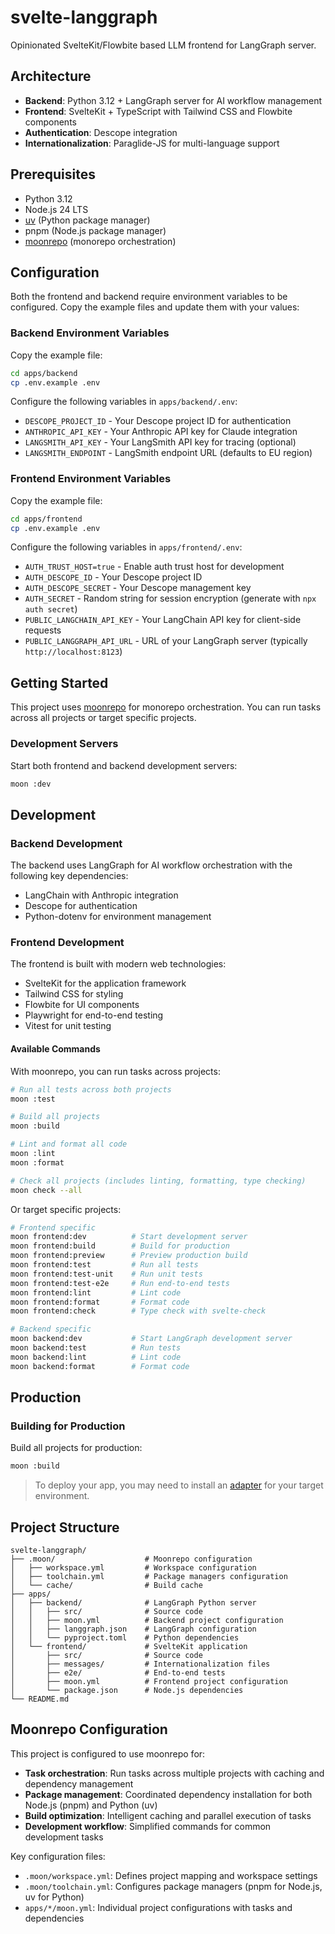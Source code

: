 # svelte-langgraph

Opinionated SvelteKit/Flowbite based LLM frontend for LangGraph server.

## Architecture

- **Backend**: Python 3.12 + LangGraph server for AI workflow management
- **Frontend**: SvelteKit + TypeScript with Tailwind CSS and Flowbite components
- **Authentication**: Descope integration
- **Internationalization**: Paraglide-JS for multi-language support

## Prerequisites

- Python 3.12
- Node.js 24 LTS
- [uv](https://docs.astral.sh/uv/) (Python package manager)
- pnpm (Node.js package manager)
- [moonrepo](https://moonrepo.dev/) (monorepo orchestration)

## Configuration

Both the frontend and backend require environment variables to be configured. Copy the example files and update them with your values:

### Backend Environment Variables

Copy the example file:
```bash
cd apps/backend
cp .env.example .env
```

Configure the following variables in `apps/backend/.env`:

- `DESCOPE_PROJECT_ID` - Your Descope project ID for authentication
- `ANTHROPIC_API_KEY` - Your Anthropic API key for Claude integration
- `LANGSMITH_API_KEY` - Your LangSmith API key for tracing (optional)
- `LANGSMITH_ENDPOINT` - LangSmith endpoint URL (defaults to EU region)

### Frontend Environment Variables

Copy the example file:
```bash
cd apps/frontend
cp .env.example .env
```

Configure the following variables in `apps/frontend/.env`:

- `AUTH_TRUST_HOST=true` - Enable auth trust host for development
- `AUTH_DESCOPE_ID` - Your Descope project ID
- `AUTH_DESCOPE_SECRET` - Your Descope management key
- `AUTH_SECRET` - Random string for session encryption (generate with `npx auth secret`)
- `PUBLIC_LANGCHAIN_API_KEY` - Your LangChain API key for client-side requests
- `PUBLIC_LANGGRAPH_API_URL` - URL of your LangGraph server (typically `http://localhost:8123`)

## Getting Started

This project uses [moonrepo](https://moonrepo.dev/) for monorepo orchestration. You can run tasks across all projects or target specific projects.

### Development Servers

Start both frontend and backend development servers:

```bash
moon :dev
```

## Development

### Backend Development

The backend uses LangGraph for AI workflow orchestration with the following key dependencies:
- LangChain with Anthropic integration
- Descope for authentication
- Python-dotenv for environment management

### Frontend Development

The frontend is built with modern web technologies:
- SvelteKit for the application framework
- Tailwind CSS for styling
- Flowbite for UI components
- Playwright for end-to-end testing
- Vitest for unit testing

#### Available Commands

With moonrepo, you can run tasks across projects:

```bash
# Run all tests across both projects
moon :test

# Build all projects
moon :build

# Lint and format all code
moon :lint
moon :format

# Check all projects (includes linting, formatting, type checking)
moon check --all
```

Or target specific projects:

```bash
# Frontend specific
moon frontend:dev          # Start development server
moon frontend:build        # Build for production
moon frontend:preview      # Preview production build
moon frontend:test         # Run all tests
moon frontend:test-unit    # Run unit tests
moon frontend:test-e2e     # Run end-to-end tests
moon frontend:lint         # Lint code
moon frontend:format       # Format code
moon frontend:check        # Type check with svelte-check

# Backend specific
moon backend:dev           # Start LangGraph development server
moon backend:test          # Run tests
moon backend:lint          # Lint code
moon backend:format        # Format code
```

## Production

### Building for Production

Build all projects for production:

```bash
moon :build
```

> To deploy your app, you may need to install an [adapter](https://svelte.dev/docs/kit/adapters) for your target environment.

## Project Structure

```
svelte-langgraph/
├── .moon/                    # Moonrepo configuration
│   ├── workspace.yml         # Workspace configuration
│   ├── toolchain.yml         # Package managers configuration
│   └── cache/                # Build cache
├── apps/
│   ├── backend/              # LangGraph Python server
│   │   ├── src/              # Source code
│   │   ├── moon.yml          # Backend project configuration
│   │   ├── langgraph.json    # LangGraph configuration
│   │   └── pyproject.toml    # Python dependencies
│   └── frontend/             # SvelteKit application
│       ├── src/              # Source code
│       ├── messages/         # Internationalization files
│       ├── e2e/              # End-to-end tests
│       ├── moon.yml          # Frontend project configuration
│       └── package.json      # Node.js dependencies
└── README.md
```

## Moonrepo Configuration

This project is configured to use moonrepo for:

- **Task orchestration**: Run tasks across multiple projects with caching and dependency management
- **Package management**: Coordinated dependency installation for both Node.js (pnpm) and Python (uv)
- **Build optimization**: Intelligent caching and parallel execution of tasks
- **Development workflow**: Simplified commands for common development tasks

Key configuration files:
- `.moon/workspace.yml`: Defines project mapping and workspace settings
- `.moon/toolchain.yml`: Configures package managers (pnpm for Node.js, uv for Python)
- `apps/*/moon.yml`: Individual project configurations with tasks and dependencies
